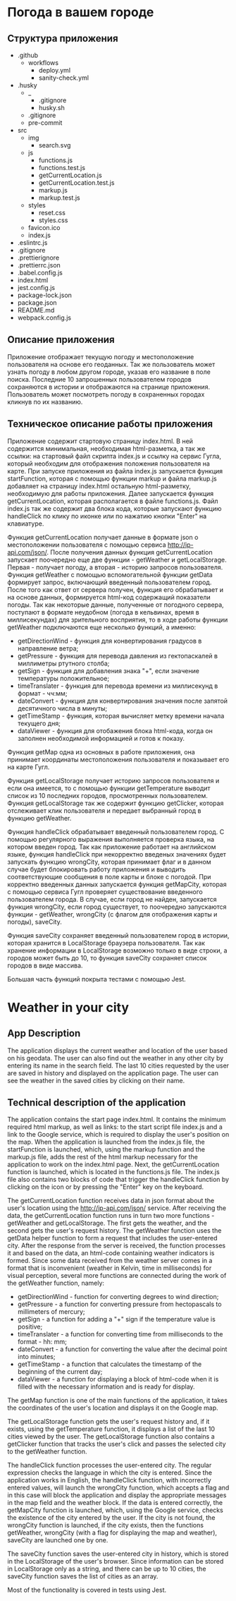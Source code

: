 # Погода в вашем городе
## Структура приложения
- .github
    - workflows
        - deploy.yml
        - sanity-check.yml
- .husky
    - _
        - .gitignore
        - husky.sh
    - .gitignore
    - pre-commit
- src
    - img
        - search.svg
    - js
        - functions.js
		- functions.test.js
		- getCurrentLocation.js
		- getCurrentLocation.test.js
        - markup.js
		- markup.test.js
    - styles
        - reset.css
        - styles.css
    - favicon.ico
    - index.js
- .eslintrc.js
- .gitignore
- .prettierignore
- .prettierrc.json
- .babel.config.js
- index.html
- jest.config.js
- package-lock.json
- package.json
- README.md
- webpack.config.js

## Описание приложения
Приложение отображает текущую погоду и местоположение пользователя на основе его геоданных. Так же пользователь может узнать погоду в любом другом городе, указав его название в поле поиска. Последние 10 запрошенных пользователем городов сохраняются в истории и отображаются на странице приложения. Пользователь может посмотреть погоду в сохраненных городах кликнув по их названию.

## Техническое описание работы приложения
Приложение содержит стартовую страницу index.html. В ней содержится минимальная, необходимая html-разметка, а так же ссылки: на стартовый файл скрипта index.js и ссылку на сервис Гугла, который необходим для отображения положения пользователя на карте. При запуске приложения из файла index.js запускается функция startFunction, которая с помощью функции markup и файла markup.js добавляет на страницу index.html остальную html-разметку, необходимую для работы приложения. Далее запускается функция getCurrentLocation, которая располагается в файле functions.js. Файл index.js так же содержит два блока кода, которые запускают функцию handleClick по клику по иконке или по нажатию кнопки "Enter" на клавиатуре.

Функция getCurrentLocation получает данные в формате json о местоположении пользователя с помощью сервиса http://ip-api.com/json/. После получения данных функция getCurrentLocation запускает поочередно еще две функции - getWeather и getLocalStorage. Первая - получает погоду, а вторая - историю запросов пользователя.
Функция getWeather с помощью вспомогательной функции getData формирует запрос, включающий введенный пользователем город. После того как ответ от сервера получен, функция его обрабатывает и на основе данных, формируется html-код содержащий показатели погоды. Так как некоторые данные, полученные от погодного сервера, поступают в формате неудобном (погода в кельвинах, время в миллисекундах) для зрительного восприятия, то в ходе работы функции getWeather подключаются еще несколько функций, а именно:

- getDirectionWind - функция для конвертирования градусов в направление ветра;
- getPressure - функция для перевода давления из гектопаскалей в миллиметры ртутного столба;
- getSign - функция для добавления знака "+", если значение температуры положительное;
- timeTranslater - функция для перевода времени из миллисекунд в формат - чч:мм;
- dateConvert - функция для конвертирования значения после запятой десятичного числа в минуты;
- getTimeStamp - функция, которая вычисляет метку времени начала текущего дня;
- dataViewer - функция для отобажения блока html-кода, когда он заполнен необходимой информацией и готов к показу.

Функция getMap одна из основных в работе приложения, она принимает координаты местоположения пользователя и показывает его на карте Гугл.

Функция getLocalStorage получает историю запросов пользователя и если она имеется, то с помощью функции getTemperature выводит список из 10 последних городов, просмотренных пользователем. Функция getLocalStorage так же содержит функцию getClicker, которая отслеживает клик пользователя и передает выбранный город в функцию getWeather.

Функция handleClick обрабатывает введенный пользователем город. С помощью регулярного выражения выполняется проверка языка, на котором введен город. Так как приложение работает на английском языке, функция handleClick при некорректно введеных значениях будет запускать функцию wrongCity, которая принимает флаг и в данном случае будет блокировать работу приложения и выводить соответствующие сообщения в поле карты и блоке с погодой. При корректно введенных данных запускается функция getMapCity, которая с помощью сервиса Гугл проверяет существование введенного пользователем города. В случае, если город не найден, запускается функция wrongCity, если город существует, то поочередно запускаются функции - getWeather, wrongCity (с флагом для отображения карты и погоды), saveCity.

Функция saveCity сохраняет введенный пользователем город в истории, которая хранится в LocalStorage браузера пользователя. Так как хранение информации в LocalStorage возможно только в виде строки, а городов может быть до 10, то функция saveCity сохраняет список городов в виде массива.

Большая часть функций покрыта тестами с помощью Jest.

# Weather in your city
## App Description
The application displays the current weather and location of the user based on his geodata. The user can also find out the weather in any other city by entering its name in the search field. The last 10 cities requested by the user are saved in history and displayed on the application page. The user can see the weather in the saved cities by clicking on their name.

## Technical description of the application
The application contains the start page index.html. It contains the minimum required html markup, as well as links: to the start script file index.js and a link to the Google service, which is required to display the user's position on the map. When the application is launched from the index.js file, the startFunction is launched, which, using the markup function and the markup.js file, adds the rest of the html markup necessary for the application to work on the index.html page. Next, the getCurrentLocation function is launched, which is located in the functions.js file. The index.js file also contains two blocks of code that trigger the handleClick function by clicking on the icon or by pressing the "Enter" key on the keyboard.

The getCurrentLocation function receives data in json format about the user's location using the http://ip-api.com/json/ service. After receiving the data, the getCurrentLocation function runs in turn two more functions - getWeather and getLocalStorage. The first gets the weather, and the second gets the user's request history.
The getWeather function uses the getData helper function to form a request that includes the user-entered city. After the response from the server is received, the function processes it and based on the data, an html-code containing weather indicators is formed. Since some data received from the weather server comes in a format that is inconvenient (weather in Kelvin, time in milliseconds) for visual perception, several more functions are connected during the work of the getWeather function, namely:

- getDirectionWind - function for converting degrees to wind direction;
- getPressure - a function for converting pressure from hectopascals to millimeters of mercury;
- getSign - a function for adding a "+" sign if the temperature value is positive;
- timeTranslater - a function for converting time from milliseconds to the format - hh: mm;
- dateConvert - a function for converting the value after the decimal point into minutes;
- getTimeStamp - a function that calculates the timestamp of the beginning of the current day;
- dataViewer - a function for displaying a block of html-code when it is filled with the necessary information and is ready for display.

The getMap function is one of the main functions of the application, it takes the coordinates of the user's location and displays it on the Google map.

The getLocalStorage function gets the user's request history and, if it exists, using the getTemperature function, it displays a list of the last 10 cities viewed by the user. The getLocalStorage function also contains a getClicker function that tracks the user's click and passes the selected city to the getWeather function.

The handleClick function processes the user-entered city. The regular expression checks the language in which the city is entered. Since the application works in English, the handleClick function, with incorrectly entered values, will launch the wrongCity function, which accepts a flag and in this case will block the application and display the appropriate messages in the map field and the weather block. If the data is entered correctly, the getMapCity function is launched, which, using the Google service, checks the existence of the city entered by the user. If the city is not found, the wrongCity function is launched, if the city exists, then the functions getWeather, wrongCity (with a flag for displaying the map and weather), saveCity are launched one by one.

The saveCity function saves the user-entered city in history, which is stored in the LocalStorage of the user's browser. Since information can be stored in LocalStorage only as a string, and there can be up to 10 cities, the saveCity function saves the list of cities as an array.

Most of the functionality is covered in tests using Jest.
